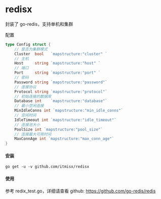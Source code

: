 # redisx

封装了 go-redis，支持单机和集群

配置

```go
type Config struct {
    // 是否为集群模式
    Cluster  bool   `mapstructure:"cluster" `
    // 主机
    Host     string `mapstructure:"host" `
    // 端口
    Port     string `mapstructure:"port" `
    // 密码
    Password string `mapstructure:"password"`
    // 连接协议
    Protocol string `mapstructure:"protocol"`
    // 初始连接的数据库
    Database int    `mapstructure:"database"`
    // 最小空闲连接
    MinIdleConns int `mapstructure:"min_idle_conns"`
    // 空闲时间
    IdleTimeout int `mapstructure:"idle_timeout"`
    // 连接池大小
    PoolSize int `mapstructure:"pool_size"`
    // 连接最大可用时间
    MaxConnAge int `mapstructure:"max_conn_age"`
}
```

#### 安装

`go get -u -v github.com/itmisx/redisx`

#### 使用

参考 redix_test.go，详细请查看 github: https://github.com/go-redis/redis
